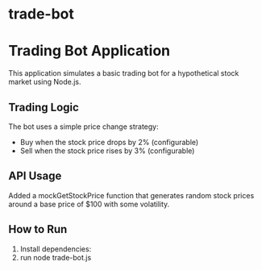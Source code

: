 # trade-bot

# Trading Bot Application

This application simulates a basic trading bot for a hypothetical stock market using Node.js.

## Trading Logic

The bot uses a simple price change strategy:
- Buy when the stock price drops by 2% (configurable)
- Sell when the stock price rises by 3% (configurable)

## API Usage

Added a mockGetStockPrice function that generates random stock prices around a base price of $100 with some volatility.

## How to Run

1. Install dependencies:
2. run node trade-bot.js
   
